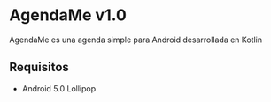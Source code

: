 # AgendaMe v1.0

AgendaMe es una agenda simple para Android desarrollada en Kotlin



## Requisitos
* Android 5.0 Lollipop
